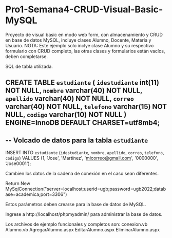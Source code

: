 # Pro1-Semana4-CRUD-Visual-Basic-MySQL

Proyecto de visual basic en modo web form, con almacenamiento y CRUD en base de datos MySQL, incluye clases Alumno, Docente, Materia y Usuario. NOTA: Este ejemplo solo inclye clase Alumno y su respectivo formulario con CRUD completo, las otras clases y formularios están vacíos, deben completarse.

SQL de tabla utilizada.

CREATE TABLE `estudiante` (
  `idestudiante` int(11) NOT NULL,
  `nombre` varchar(40) NOT NULL,
  `apellido` varchar(40) NOT NULL,
  `correo` varchar(40) NOT NULL,
  `telefono` varchar(15) NOT NULL,
  `codigo` varchar(10) NOT NULL
) ENGINE=InnoDB DEFAULT CHARSET=utf8mb4;
--
-- Volcado de datos para la tabla `estudiante`
--
INSERT INTO `estudiante` (`idestudiante`, `nombre`, `apellido`, `correo`, `telefono`, `codigo`) VALUES
(1, 'Jose', 'Martínez', 'micorreo@gmail.com', '0000000', 'Jose0001');

Cambien los datos de la cadena de conexión en el caso sean diferentes.

Return New MySqlConnection("server=localhost;userid=ugb;password=ugb2022;database=academica;port=3306")

Estos parámetros deben crearse para la base de datos de MySQL.

Ingrese a http://localhost/phpmyadmin/ para administrar la base de datos.

Los archivos de ejemplo funcionales y completos son:
conexion.vb
Alumno.vb
AgregarAlumno.aspx
EditarAlumno.aspx
EliminarAlumno.aspx

